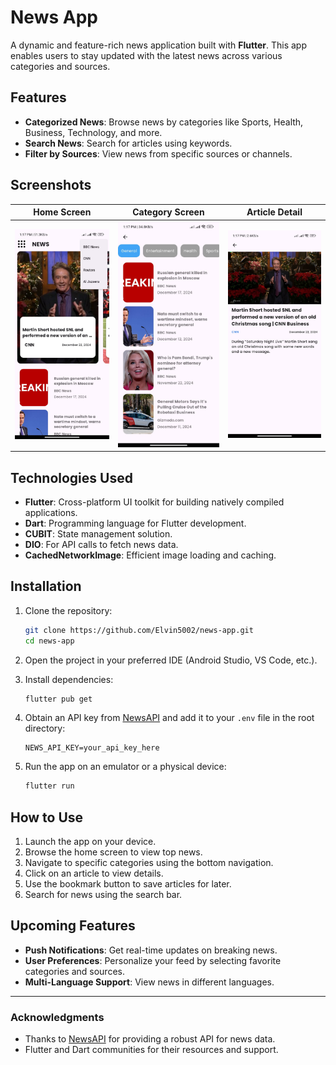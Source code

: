 # News App

A dynamic and feature-rich news application built with **Flutter**. This app enables users to stay updated with the latest news across various categories and sources.

## Features

- **Categorized News**: Browse news by categories like Sports, Health, Business, Technology, and more.
- **Search News**: Search for articles using keywords.
- **Filter by Sources**: View news from specific sources or channels.

## Screenshots

| Home Screen | Category Screen | Article Detail |
|-------------|-----------------|----------------|
| ![Home Screen](assets/screenshots/home.jpg) | ![Category Screen](assets/screenshots/category.jpg) | ![Article Detail](assets/screenshots/details.jpg) |

## Technologies Used

- **Flutter**: Cross-platform UI toolkit for building natively compiled applications.
- **Dart**: Programming language for Flutter development.
- **CUBIT**: State management solution.
- **DIO**: For API calls to fetch news data.
- **CachedNetworkImage**: Efficient image loading and caching.

## Installation

1. Clone the repository:

   ```bash
   git clone https://github.com/Elvin5002/news-app.git
   cd news-app
   ```

2. Open the project in your preferred IDE (Android Studio, VS Code, etc.).

3. Install dependencies:
   ```bash
   flutter pub get
   ```

4. Obtain an API key from [NewsAPI](https://newsapi.org/) and add it to your `.env` file in the root directory:
   ```env
   NEWS_API_KEY=your_api_key_here
   ```

5. Run the app on an emulator or a physical device:
   ```bash
   flutter run
   ```

## How to Use

1. Launch the app on your device.
2. Browse the home screen to view top news.
3. Navigate to specific categories using the bottom navigation.
4. Click on an article to view details.
5. Use the bookmark button to save articles for later.
6. Search for news using the search bar.

## Upcoming Features

- **Push Notifications**: Get real-time updates on breaking news.
- **User Preferences**: Personalize your feed by selecting favorite categories and sources.
- **Multi-Language Support**: View news in different languages.

---

### Acknowledgments

- Thanks to [NewsAPI](https://newsapi.org/) for providing a robust API for news data.
- Flutter and Dart communities for their resources and support.
